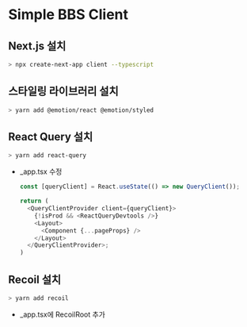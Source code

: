 # Simple BBS Client

## Next.js 설치

```sh
> npx create-next-app client --typescript
```

## 스타일링 라이브러리 설치

```sh
> yarn add @emotion/react @emotion/styled
```

## React Query 설치

```sh
> yarn add react-query
```

- \_app.tsx 수정

  ```ts
  const [queryClient] = React.useState(() => new QueryClient());

  return (
    <QueryClientProvider client={queryClient}>
      {!isProd && <ReactQueryDevtools />}
      <Layout>
        <Component {...pageProps} />
      </Layout>
    </QueryClientProvider>;
  )
  ```

## Recoil 설치

```sh
> yarn add recoil
```

- \_app.tsx에 RecoilRoot 추가

